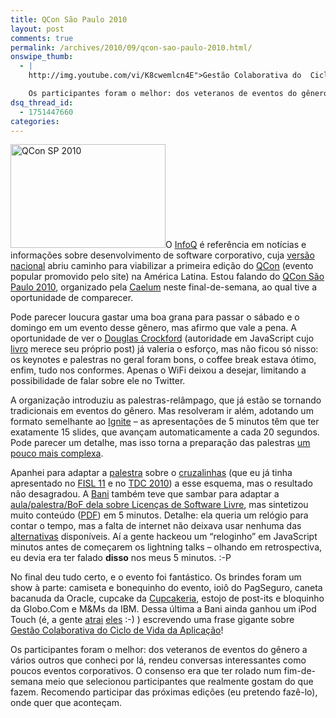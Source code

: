 ```yaml
---
title: QCon São Paulo 2010
layout: post
comments: true
permalink: /archives/2010/09/qcon-sao-paulo-2010.html/
onswipe_thumb:
  - |
    http://img.youtube.com/vi/K8cwemlcn4E">Gestão Colaborativa do  Ciclo de Vida da Aplicação</a>!

    Os participantes foram o melhor: dos veteranos de eventos do gênero a vários outros que conheci por lá, rendeu conversas interessantes como poucos eventos corporativos. O consenso era que ter rolado num fim-de-semana meio que selecionou participantes que realmente gostam do que fazem. Recomendo participar das próximas edições (eu pretendo fazê-lo), onde quer que aconteçam./0.jpg
dsq_thread_id:
  - 1751447660
categories:
---
```

<img src="//chester.me/wp-content/uploads/2010/09/qcon_sp.png" alt="QCon SP 2010" title="QCon SP 2010" width="248" height="166" class="alignleft size-full wp-image-4544" />O [InfoQ][1] é referência em notícias e informações sobre desenvolvimento de software corporativo, cuja [versão nacional][2] abriu caminho para viabilizar a primeira edição do [QCon][3] (evento popular promovido pelo site) na América Latina. Estou falando do [QCon São Paulo 2010][4], organizado pela [Caelum][5] neste final-de-semana, ao qual tive a oportunidade de comparecer.

Pode parecer loucura gastar uma boa grana para passar o sábado e o domingo em um evento desse gênero, mas afirmo que vale a pena. A oportunidade de ver o [Douglas Crockford][6] (autoridade em JavaScript cujo [livro][7] merece seu próprio post) já valeria o esforço, mas não ficou só nisso: os keynotes e palestras no geral foram bons, o coffee break estava ótimo, enfim, tudo nos conformes. Apenas o WiFi deixou a desejar, limitando a possibilidade de falar sobre ele no Twitter.

A organização introduziu as palestras-relâmpago, que já estão se tornando tradicionais em eventos do gênero. Mas resolveram ir além, adotando um formato semelhante ao [Ignite][8] &#8211; as apresentações de 5 minutos têm que ter exatamente 15 slides, que avançam automaticamente a cada 20 segundos. Pode parecer um detalhe, mas isso torna a preparação das palestras [um pouco mais complexa][9].

Apanhei para adaptar a [palestra][10] sobre o [cruzalinhas][11] (que eu já tinha apresentado no [FISL 11][12] e no [TDC 2010][13]) a esse esquema, mas o resultado não desagradou. A [Bani][14] também teve que sambar para adaptar a [aula/palestra/BoF dela sobre Licenças de Software Livre][15], mas sintetizou muito conteúdo ([PDF][16]) em 5 minutos. Detalhe: ela queria um relógio para contar o tempo, mas a falta de internet não deixava usar nenhuma das [alternativas][17] disponíveis. Aí a gente hackeou um &#8220;reloginho&#8221; em JavaScript minutos antes de começarem os lightning talks &#8211; olhando em retrospectiva, eu devia era ter falado **disso** nos meus 5 minutos. :-P

No final deu tudo certo, e o evento foi fantástico. Os brindes foram um show à parte: camiseta e bonequinho do evento, ioiô do PagSeguro, caneta bacanuda da Oracle, cupcake da [Cupcakeria][18], estojo de post-its e bloquinho da Globo.Com e M&#038;Ms da IBM. Dessa última a Bani ainda ganhou um iPod Touch (é, a gente [atrai][19] [eles][20] :-) ) escrevendo uma frase gigante sobre [Gestão Colaborativa do Ciclo de Vida da Aplicação][21]!

Os participantes foram o melhor: dos veteranos de eventos do gênero a vários outros que conheci por lá, rendeu conversas interessantes como poucos eventos corporativos. O consenso era que ter rolado num fim-de-semana meio que selecionou participantes que realmente gostam do que fazem. Recomendo participar das próximas edições (eu pretendo fazê-lo), onde quer que aconteçam.

 [1]: http://www.infoq.com/
 [2]: http://www.infoq.com/br/
 [3]: http://qcon.infoq.com/aboutqcon/
 [4]: http://www.qconsp.com/
 [5]: http://www.caelum.com.br/
 [6]: http://en.wikipedia.org/wiki/Douglas_Crockford
 [7]: http://www.amazon.com/JavaScript-Good-Parts-Douglas-Crockford/dp/0596517742
 [8]: http://en.wikipedia.org/wiki/Ignite_%28event%29
 [9]: http://userfirstweb.com/328/successful-ignite-presentations/
 [10]: http://www.slideshare.net/chesterbr/cruzalinhas-palestra-relmp
 [11]: http://cruzalinhas.com
 [12]: http://softwarelivre.org/fisl11
 [13]: http://www.thedevelopersconference.com.br/
 [14]: http://baniverso.com/
 [15]: http://events.linuxfoundation.org/2010/linuxcon-brasil/pt/sabino
 [16]: http://baniverso.com/pdf/QCon-Licencas.pdf
 [17]: http://www.horaagora.com/
 [18]: http://www.cupcakeria.com.br
 [19]: http://gc.blog.br/2010/03/22/o-open-hack-day-br-2010-foi-sensacional/
 [20]: http://ignofisl.ig.com.br/2010/07/24/15hs-entrega-dos-premios-da-maratona-ig-e-code-golf/
 [21]: http://www.youtube.com/watch?v=K8cwemlcn4E
